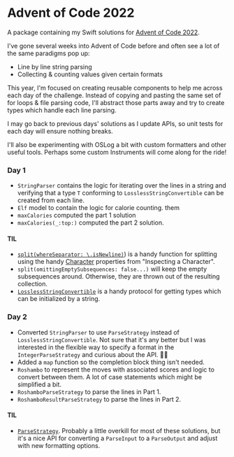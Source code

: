 # Advent of Code 2022

A package containing my Swift solutions for [Advent of Code 2022](https://adventofcode.com/2022).

I've gone several weeks into Advent of Code before and often see a lot of the same paradigms pop up:
* Line by line string parsing
* Collecting & counting values given certain formats

This year, I'm focused on creating reusable components to help me across each day of the challenge. Instead of copying and pasting the same set of for loops & file parsing code, I'll abstract those parts away and try to create types which handle each line parsing.

I may go back to previous days' solutions as I update APIs, so unit tests for each day will ensure nothing breaks.

I'll also be experimenting with OSLog a bit with custom formatters and other useful tools. Perhaps some custom Instruments will come along for the ride!

### Day 1

* `StringParser` contains the logic for iterating over the lines in a string and verifying that a type `T` conforming to `LosslessStringConvertible` can be created from each line.
* `Elf` model to contain the logic for calorie counting. them
* `maxCalories` computed the part 1 solution
* `maxCalories(_:top:)` computed the part 2 solution.

#### TIL

* [`split(whereSeparator: \.isNewline)`](https://developer.apple.com/documentation/createmlcomponents/classificationdistribution/split(maxsplits:omittingemptysubsequences:whereseparator:)#)) is a handy function for splitting using the handy [Character](https://developer.apple.com/documentation/swift/character) properties from "Inspecting a Character".
* `split(omittingEmptySubsequences: false...)` will keep the empty subsequences around. Otherwise, they are thrown out of the resulting collection. 
* [`LosslessStringConvertible`](https://developer.apple.com/documentation/swift/losslessstringconvertible#) is a handy protocol for getting types which can be initialized by a string.


### Day 2

* Converted `StringParser` to use `ParseStrategy` instead of `LosslessStringConvertible`. Not sure that it's any better but I was interested in the flexible way to specify a format in the `IntegerParseStrategy` and curious about the API. 🤷‍♂️
* Added a `map` function so the completion block thing isn't needed.
* `Roshambo` to represent the moves with associated scores and logic to convert between them. A lot of case statements which might be simplified a bit.
* `RoshamboParseStrategy` to parse the lines in Part 1.
* `RoshamboResultParseStrategy` to parse the lines in Part 2. 

#### TIL

* [`ParseStrategy`](https://developer.apple.com/documentation/foundation/parsestrategy#). Probably a little overkill for most of these solutions, but it's a nice API for converting a `ParseInput` to a `ParseOutput` and adjust with new formatting options.
